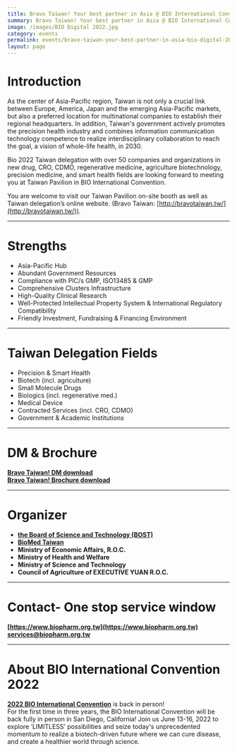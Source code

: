 ```yaml
---
title: Bravo Taiwan! Your best partner in Asia @ BIO International Convention 2022
summary: Bravo Taiwan! Your best partner in Asia @ BIO International Convention 2022
image: /images/BIO Digital 2022.jpg
category: events
permalink: events/bravo-taiwan-your-best-partner-in-asia-bio-digital-2022/
layout: page
---
```

# **Introduction**
As the center of Asia-Pacific region, Taiwan is not only a crucial link between Europe, America, Japan and the emerging Asia-Pacific markets, but also a preferred location for multinational companies to establish their regional headquarters. In addition, Taiwan's government actively promotes the precision health industry and combines information communication technology competence to realize interdisciplinary collaboration to reach the goal, a vision of whole-life health, in 2030.

Bio 2022 Taiwan delegation with over 50 companies and organizations in new drug, CRO, CDMO, regenerative medicine, agriculture biotechnology, precision medicine, and smart health fields are looking forward to meeting you at Taiwan Pavilion in BIO International Convention. 

You are welcome to visit our Taiwan Pavilion on-site booth as well as Taiwan delegation’s online website. (Bravo Taiwan: [http://bravotaiwan.tw/](http://bravotaiwan.tw/)).

---
# **Strengths**
* Asia-Pacific Hub
* Abundant Government Resources
* Compliance with PIC/s GMP, ISO13485 & GMP
* Comprehensive Clusters Infrastructure
* High-Quality Clinical Research
* Well-Protected Intellectual Property System & International Regulatory Compatibility
* Friendly Investment, Fundraising & Financing Environment

---
# **Taiwan Delegation Fields**
* Precision & Smart Health
* Biotech (incl. agriculture)
* Small Molecule Drugs
* Biologics (incl. regenerative med.)
* Medical Device
* Contracted Services (incl. CRO, CDMO)
* Government & Academic Institutions

---
# **DM & Brochure**
**[Bravo Taiwan! DM download](https://www.bravotaiwan.tw/images/dm_download1.pdf)**
<br/>
**[Bravo Taiwan! Brochure download](https://www.bravotaiwan.tw/images/Brochure_download.pdf)**

---
# **Organizer**
* **[the Board of Science and Technology (BOST)](https://bost.ey.gov.tw/)**   
* **[BioMed Taiwan](https://bio.taiwan.gov.tw/index.html)**
* **Ministry of Economic Affairs, R.O.C.**
* **Ministry of Health and Welfare**
* **Ministry of Science and Technology**
* **Council of Agriculture of EXECUTIVE YUAN R.O.C.**

---
# **Contact- One stop service window**

**[https://www.biopharm.org.tw](https://www.biopharm.org.tw)** 
<br/>
**[services@biopharm.org.tw](mailto:services@biopharm.org.tw)**  

---
# **About BIO International Convention 2022**
**[2022 BIO International Convention](https://www.bio.org/events/bio-international-convention)** is back in person!
<br/>
For the first time in three years, the BIO International Convention will be back fully in person in San Diego, California! Join us June 13-16, 2022 to explore ‘LIMITLESS’ possibilities and seize today's unprecedented momentum to realize a biotech-driven future where we can cure disease, and create a healthier world through science.
